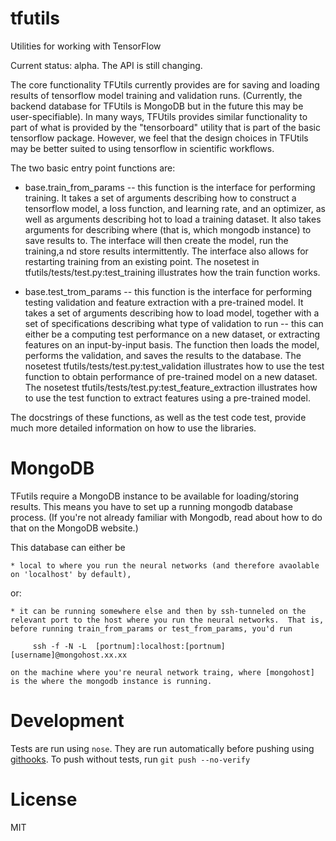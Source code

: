 # tfutils

Utilities for working with TensorFlow

Current status: alpha. The API is still changing.

The core functionality TFUtils currently provides are for saving and loading results of tensorflow model training and validation runs.  (Currently, the backend database for TFUtils is MongoDB but in the future this may be user-specifiable). In many ways, TFUtils provides similar functionality to part of what is provided by the "tensorboard" utility that is part of the basic tensorflow package.  However, we feel that the design choices in TFUtils may be better suited to using tensorflow in  scientific workflows. 

The two basic entry point functions are:

   * base.train_from_params -- this function is the interface for performing training.  It takes a set of arguments describing how to construct a tensorflow model, a loss function, and learning rate, and an optimizer, as well as arguments describing hot to load a training dataset.  It also takes arguments for describing where (that is, which mongodb instance) to save results to.   The interface will then create the model, run the training,a nd store results intermittently.   The interface also allows for restarting training from an existing point.  The nosetest in tfutils/tests/test.py:test_training illustrates how the train function works. 
   
   * base.test_trom_params -- this function is the interface for performing testing validation and feature extraction with a pre-trained model.  It takes a set of arguments describing how to load model, together with a set of specifications describing what type of validation to run -- this can either be a computing test performance on a new dataset, or extracting features on an input-by-input basis. The function then loads the model, performs the validation, and saves the results to the database.   The nosetest tfutils/tests/test.py:test_validation illustrates how to use the test function to obtain performance of pre-trained model on a new dataset.   The nosetest tfutils/tests/test.py:test_feature_extraction illustrates how to use the test function to extract features using a pre-trained model.  
   
The docstrings of these functions, as well as the test code test, provide much more detailed information on how to use the libraries.


# MongoDB

TFutils require a MongoDB instance to be available for loading/storing results.   This means you have to set up a running mongodb database process. (If you're not already familiar with Mongodb, read about how to do that on the MongoDB website.)

This database can either be
   
    * local to where you run the neural networks (and therefore avaolable on 'localhost' by default), 
    
or:
    
    * it can be running somewhere else and then by ssh-tunneled on the relevant port to the host where you run the neural networks.  That is, before running train_from_params or test_from_params, you'd run
    
         ssh -f -N -L  [portnum]:localhost:[portnum] [username]@mongohost.xx.xx

    on the machine where you're neural network traing, where [mongohost] is the where the mongodb instance is running.


# Development

Tests are run using `nose`. They are run automatically before pushing using
[githooks](http://githooks.com/).
To push without tests, run `git push --no-verify`


# License

MIT
